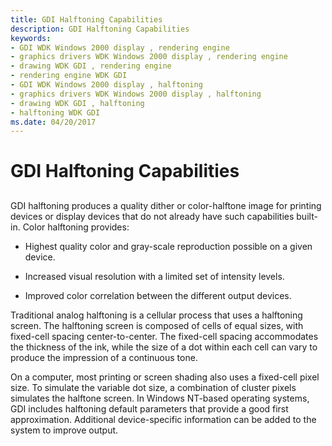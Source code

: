 ```yaml
---
title: GDI Halftoning Capabilities
description: GDI Halftoning Capabilities
keywords:
- GDI WDK Windows 2000 display , rendering engine
- graphics drivers WDK Windows 2000 display , rendering engine
- drawing WDK GDI , rendering engine
- rendering engine WDK GDI
- GDI WDK Windows 2000 display , halftoning
- graphics drivers WDK Windows 2000 display , halftoning
- drawing WDK GDI , halftoning
- halftoning WDK GDI
ms.date: 04/20/2017
---
```


# GDI Halftoning Capabilities


## <span id="ddk_gdi_halftoning_capabilities_gg"></span><span id="DDK_GDI_HALFTONING_CAPABILITIES_GG"></span>


GDI halftoning produces a quality dither or color-halftone image for printing devices or display devices that do not already have such capabilities built-in. Color halftoning provides:

-   Highest quality color and gray-scale reproduction possible on a given device.

-   Increased visual resolution with a limited set of intensity levels.

-   Improved color correlation between the different output devices.

Traditional analog halftoning is a cellular process that uses a halftoning screen. The halftoning screen is composed of cells of equal sizes, with fixed-cell spacing center-to-center. The fixed-cell spacing accommodates the thickness of the ink, while the size of a dot within each cell can vary to produce the impression of a continuous tone.

On a computer, most printing or screen shading also uses a fixed-cell pixel size. To simulate the variable dot size, a combination of cluster pixels simulates the halftone screen. In Windows NT-based operating systems, GDI includes halftoning default parameters that provide a good first approximation. Additional device-specific information can be added to the system to improve output.

 

 





